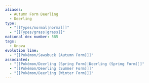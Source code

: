 ```yaml
---
aliases:
  - Autumn Form Deerling
  - Deerling
type:
  - "[[Types/normal|normal]]"
  - "[[Types/grass|grass]]"
national dex number: 585
tags:
  - Unova
evolution line:
  - "[[Pokémon/Sawsbuck (Autumn Form)]]"
associated:
  - "[[Pokémon/Deerling (Spring Form)|Deerling (Spring Form)]]"
  - "[[Pokémon/Deerling (Summer Form)]]"
  - "[[Pokémon/Deerling (Winter Form)]]"
---
```

